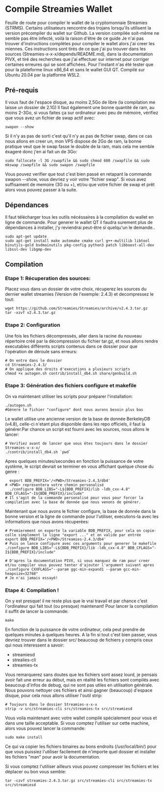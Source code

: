 # Compile Streamies Wallet
Feuille de route pour compiler le wallet de la cryptomonnaie Streamies (STRMS).
Certains utilisateurs rencontre des trojans lorsqu'ils utilisent la version précompiler du wallet sur Github. La version compilée soit-même ne semble pas être infecté, voilà la raison d'être de ce guide
Je n'ai pas trouver d'instructions complètes pour compiler  le wallet alors j'ai creer les miennes. Ces instructions sont tirés de ce que j'ai pu trouver dans les sources (Streamies-x-x-x/depends/README.md), dans la documentation PIVX, et tiré des recherches que j'ai effectuer sur internet pour corriger certaines erreures qui se sont affichées.
Pour l'instant n'as été tester que pour la plateforme linux x86_64 et sans le wallet GUI QT. Compilé sur Ubuntu 20.04 par la platforme WSL2.

## Pré-requis
Il vous faut de l'espace disque, au moins 2,5Go de libre (la compilation me laisse un dossier de 2.1G)
Il faut également une bonne quantité de ram, au moins 2-3Go, si vous faites ça sur ordinateur avec peu de mémoire, vérifiez que vous avez un fichier de swap actif avec:
```
swapon --show
```
Si il n'y as pas de sorti c'est qu'il n'y as pas de fichier swap, dans ce cas nous allons en creer un, mon VPS dispose de 2Go de ram, la bonne pratique veut que le swap fasse le double de la ram, mais cela me semble éxageré donc j'en ai fait un de 3Go:
```
sudo fallocate -l 3G /swapfile && sudo chmod 600 /swapfile && sudo mkswap /swapfile && sudo swapon /swapfile
```
Vous pouvez verifier que tout c'est bien passé en retapant la commande swapon --show, vous devriez y voir votre "fichier swap".
Si vous avez suffisament de memoire (3G ou +), et/ou que votre fichier de swap et prêt alors vous pouvez passer à la suite.

## Dépendances
Il faut télécharger tous les outils nécéssaires à la compilation du wallet en ligne de commande. Pour generer le wallet QT il faudra surement plus de dépendances à installer, j'y reviendrai peut-être si quelqu'un le demande..

```
sudo apt-get update
sudo apt-get install make automake cmake curl g++-multilib libtool binutils-gold bsdmainutils pkg-config python3 patch libboost-all-dev libssl-dev libgmp-dev
```

## Compilation
### Etape 1: Récuperation des sources:
Placez vous dans un dossier de votre choix, récuperez les sources du dernier wallet streamies (Version de l'exemple: 2.4.3) et decompressez le tout:

```
wget https://github.com/Streamies/Streamies/archive/v2.4.3.tar.gz
tar -xzvf v2.4.3.tar.gz
```

### Etape 2: Configuration
Une fois les fichiers décompressés, aller dans la racine du nouveau répertoire créé par la décompression du fichier tar.gz, et nous allons rendre executables différents scripts contenus dans ce dossier pour que l'opération de déroule sans erreurs:

```
# On entre dans le dossier
cd Streamies-2.4.3/
# On applique des droits d'executions a plusieurs scripts
chmod +x autogen.sh contrib/install_db4.sh share/genbuild.sh
```

### Etape 3: Génération des fichiers configure et makefile
On va maintenant utiliser les scripts pour préparer l'installation:
```
./autogen.sh
#Génere le fichier "configure" dont nous aurons besoin plus bas
```
Le wallet utilise une ancienne version de la base de donnée BerkeleyDB (v4.8), celle-ci n'etant plus disponible dans les repo officiels, il faut la générer.Par chance un script est fourni avec les sources, nous allons le lancer:
```
# Verifiez avant de lancer que vous êtes toujours dans le dossier Streamies-x-x-x/
./contrib/install_db4.sh `pwd`
```
Apres quelques minutes/secondes en fonction la puissance de votre système, le script devrait se terminer en vous affichant quelque chose du genre :
```
  export BDB_PREFIX='/<PWD>/Streamies-2.4.3/db4'
# <PWD> representera votre chemin personalisé
  ./configure BDB_LIBS="-L${BDB_PREFIX}/lib -ldb_cxx-4.8" BDB_CFLAGS="-I${BDB_PREFIX}/include"
# Il s'agit de la commande personalisé pour vous pour forcer la compilation avec la base de donnée que nous venons de générer.
```
Maintenant que nous avons le fichier configure, la base de donnée dans la bonne version et la ligne de commande pour l'utiliser, executons-la avec les informations que nous avons récuperées:

```
# Premierement on exporte la variable BDB_PREFIX, pour cela on copie-colle simplement la ligne "export ..." et on valide par entrée
export BDB_PREFIX='/<PWD>/Streamies-2.4.3/db4'
# Puis on lance configure avec ces arguments pour generer le makefile
./configure BDB_LIBS="-L${BDB_PREFIX}/lib -ldb_cxx-4.8" BDB_CFLAGS="-I${BDB_PREFIX}/include"

# D'apres la documentation PIVX, si vous manquez de ram pour creer et/ou compiler vous pouvez tenter d'ajouter l'argument suivant apres ./configure CXXFLAGS="--param ggc-min-expand1 --param gcc-min-heapsize=32768"
# Je n'ai jamais essayé! 
```

### Etape 4: Compilation !
On y est presque! il ne reste plus que le vrai travail et par chance c'est l'ordinateur qui fait tout (ou presque) maintenant!
Pour lancer la compilation il suffit de lancer la commande:
```
make
```
En fonction de la puissance de votre ordinateur, cela peut prendre de quelques minutes à quelques heures. A la fin si tout c'est bien passer, vous devriez trouver dans le dossier src/ beaucoup de fichiers y compris ceux qui nous interessent a savoir:
- streamiesd
- strealies-cli
- streamies-tx

Vous remarquerez sans doutes que les fichiers sont assez lourd, je pensais avoir fait une erreur au début, mais en réalité les fichiers sont compilés avec beaucoup d'infos de debug, qui ne sont pas utiles en utilisation générale. Nous pouvons nettoyer ces fichiers et ainsi gagner (beaucoup) d'espace disque, pour cela nous allons utiliser l'outil strip:
```
# Toujours dans le dossier Streamies-x-x-x
strip -v src/streamies-cli src/streamies-tx src/streamiesd
```
Vous voila maintenant avec votre wallet compilé spécialement pour vous et dans une taille acceptable.
Si vous comptez l'utiliser sur cette machine, alors vous pouvez lancer la commande:
```
sudo make install
```
Ce qui va copier les fichiers binaires au bons endroits (/usr/local/bin/) pour que vous puissiez l'utiliser facilement de n'importe quel dossier et installer les fichiers "man" pour avoir la documentation.

Si vous comptez l'utiliser ailleurs vous pouvez compresser les fichiers et les déplacer ou bon vous semble:
```
tar -czvf streamies-2.4.3.tar.gz src/streamies-cli src/streamies-tx src/streamiesd
```

